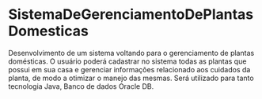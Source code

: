 # SistemaDeGerenciamentoDePlantasDomesticas
Desenvolvimento de um sistema voltando para o gerenciamento de plantas domésticas. O usuário poderá cadastrar no sistema todas as plantas que possui em sua casa e gerenciar informações relacionado aos cuidados da planta, de modo a otimizar o manejo das mesmas. Será utilizado para tanto tecnologia Java, Banco de dados Oracle DB.

